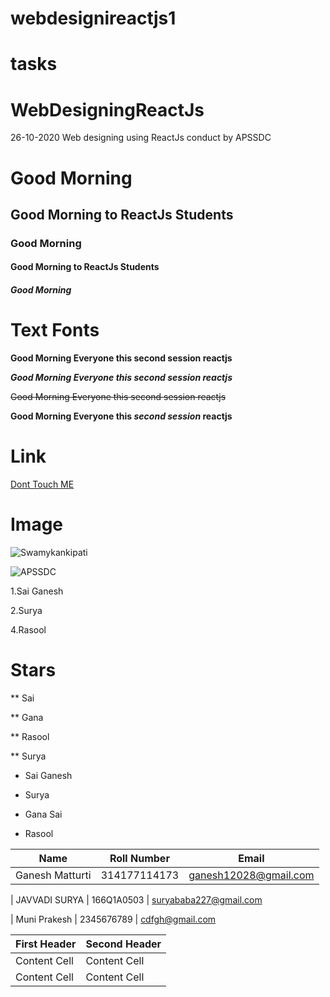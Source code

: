 # webdesignireactjs1
# tasks
# WebDesigningReactJs
26-10-2020 Web designing using ReactJs conduct by APSSDC


# Good Morning
## Good Morning to ReactJs Students

### Good Morning
#### Good Morning to ReactJs Students
##### Good Morning
# Text Fonts
**Good Morning Everyone this second session reactjs**

***Good Morning Everyone this second session reactjs***

~~Good Morning Everyone this second session reactjs~~

**Good Morning Everyone this _second session_ reactjs**



# Link
[Dont Touch ME](https://www.google.com/)

# Image
![Swamykankipati](https://www.google.com/images/branding/googlelogo/1x/googlelogo_color_272x92dp.png)

![APSSDC](abc.png)


1.Sai Ganesh

2.Surya


4.Rasool

# Stars

** Sai 

** Gana

** Rasool

** Surya

- Sai Ganesh

- Surya

- Gana Sai

- Rasool



|   Name  | Roll Number | Email
--------- | ----------- | -------
| Ganesh Matturti |  314177114173 | ganesh12028@gmail.com

| JAVVADI SURYA   | 166Q1A0503    | suryababa227@gmail.com

| Muni Prakesh    | 2345676789    | cdfgh@gmail.com

First Header  | Second Header
------------- | -------------
Content Cell  | Content Cell
Content Cell  | Content Cell

